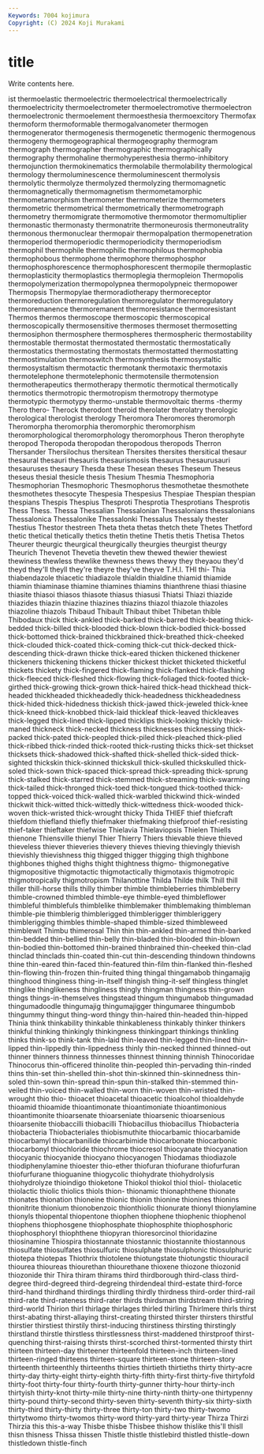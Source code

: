 ```yaml
---
Keywords: 7004 kojimura
Copyright: (C) 2024 Koji Murakami
---
```


# title

Write contents here.



ist
thermoelastic thermoelectric thermoelectrical thermoelectrically thermoelectricity thermoelectrometer thermoelectromotive thermoelectron thermoelectronic thermoelement
thermoesthesia thermoexcitory Thermofax thermoform thermoformable thermogalvanometer thermogen thermogenerator thermogenesis thermogenetic
thermogenic thermogenous thermogeny thermogeographical thermogeography thermogram thermograph thermographer thermographic thermographically
thermography thermohaline thermohyperesthesia thermo-inhibitory thermojunction thermokinematics thermolabile thermolability thermological thermology
thermoluminescence thermoluminescent thermolysis thermolytic thermolyze thermolyzed thermolyzing thermomagnetic thermomagnetically thermomagnetism
thermometamorphic thermometamorphism thermometer thermometerize thermometers thermometric thermometrical thermometrically thermometrograph thermometry
thermomigrate thermomotive thermomotor thermomultiplier thermonastic thermonasty thermonatrite thermoneurosis thermoneutrality thermonous
thermonuclear thermopair thermopalpation thermopenetration thermoperiod thermoperiodic thermoperiodicity thermoperiodism thermophil thermophile
thermophilic thermophilous thermophobia thermophobous thermophone thermophore thermophosphor thermophosphorescence thermophosphorescent thermopile
thermoplastic thermoplasticity thermoplastics thermoplegia thermopleion Thermopolis thermopolymerization thermopolypnea thermopolypneic thermopower
Thermopsis Thermopylae thermoradiotherapy thermoreceptor thermoreduction thermoregulation thermoregulator thermoregulatory thermoremanence thermoremanent
thermoresistance thermoresistant Thermos thermos thermoscope thermoscopic thermoscopical thermoscopically thermosensitive thermoses
thermoset thermosetting thermosiphon thermosphere thermospheres thermospheric thermostability thermostable thermostat thermostated
thermostatic thermostatically thermostatics thermostating thermostats thermostatted thermostatting thermostimulation thermoswitch thermosynthesis
thermosystaltic thermosystaltism thermotactic thermotank thermotaxic thermotaxis thermotelephone thermotelephonic thermotensile thermotension
thermotherapeutics thermotherapy thermotic thermotical thermotically thermotics thermotropic thermotropism thermotropy thermotype
thermotypic thermotypy thermo-unstable thermovoltaic therms -thermy Thero thero- Therock therodont
theroid therolater therolatry therologic therological therologist therology Theromora Theromores theromorph
Theromorpha theromorphia theromorphic theromorphism theromorphological theromorphology theromorphous Theron therophyte theropod
Theropoda theropodan theropodous theropods Therron Thersander Thersilochus thersitean Thersites thersites
thersitical thesaur thesaural thesauri thesauris thesaurismosis thesaurus thesaurusauri thesauruses thesaury
Thesda these Thesean theses Theseum Theseus theseus thesial thesicle thesis
Thesium Thesmia Thesmophoria Thesmophorian Thesmophoric Thesmophorus thesmothetae thesmothete thesmothetes thesocyte
Thespesia Thespesius Thespiae Thespian thespian thespians Thespis Thespius Thesproti Thesprotia
Thesprotians Thesprotis Thess Thess. Thessa Thessalian Thessalonian Thessalonians thessalonians Thessalonica
Thessalonike Thessalonki Thessalus Thessaly thester Thestius Thestor thestreen Theta theta
thetas thetch thete Thetes Thetford thetic thetical thetically thetics thetin
thetine Thetis thetis Thetisa Thetos Theurer theurgic theurgical theurgically theurgies
theurgist theurgy Theurich Thevenot Thevetia thevetin thew thewed thewier thewiest
thewiness thewless thewlike thewness thews thewy they theyaou they'd theyd
they'll theyll they're theyre they've theyve T.H.I. THI thi- Thia
thiabendazole thiacetic thiadiazole thialdin thialdine thiamid thiamide thiamin thiaminase thiamine
thiamines thiamins thianthrene thiasi thiasine thiasite thiasoi thiasos thiasote thiasus
thiasusi Thiatsi Thiazi thiazide thiazides thiazin thiazine thiazines thiazins thiazol
thiazole thiazoles thiazoline thiazols Thibaud Thibault Thibaut thibet Thibetan thible
Thibodaux thick thick-ankled thick-barked thick-barred thick-beating thick-bedded thick-billed thick-blooded thick-blown
thick-bodied thick-bossed thick-bottomed thick-brained thickbrained thick-breathed thick-cheeked thick-clouded thick-coated thick-coming
thick-cut thick-decked thick-descending thick-drawn thicke thick-eared thicken thickened thickener thickeners
thickening thickens thicker thickest thicket thicketed thicketful thickets thickety thick-fingered
thick-flaming thick-flanked thick-flashing thick-fleeced thick-fleshed thick-flowing thick-foliaged thick-footed thick-girthed thick-growing
thick-grown thick-haired thick-head thickhead thick-headed thickheaded thickheadedly thick-headedness thickheadedness thick-hided
thick-hidedness thickish thick-jawed thick-jeweled thick-knee thick-kneed thick-knobbed thick-laid thickleaf thick-leaved
thickleaves thick-legged thick-lined thick-lipped thicklips thick-looking thickly thick-maned thickneck thick-necked
thickness thicknesses thicknessing thick-packed thick-pated thick-peopled thick-piled thick-pleached thick-plied thick-ribbed
thick-rinded thick-rooted thick-rusting thicks thick-set thickset thicksets thick-shadowed thick-shafted thick-shelled
thick-sided thick-sighted thickskin thick-skinned thickskull thick-skulled thickskulled thick-soled thick-sown thick-spaced
thick-spread thick-spreading thick-sprung thick-stalked thick-starred thick-stemmed thick-streaming thick-swarming thick-tailed thick-thronged
thick-toed thick-tongued thick-toothed thick-topped thick-voiced thick-walled thick-warbled thickwind thick-winded thickwit
thick-witted thick-wittedly thick-wittedness thick-wooded thick-woven thick-wristed thick-wrought thicky Thida THIEF
thief thiefcraft thiefdom thiefland thiefly thiefmaker thiefmaking thiefproof thief-resisting thief-taker
thieftaker thiefwise Thielavia Thielaviopsis Thielen Thiells thienone Thiensville thienyl Thier
Thierry Thiers thievable thieve thieved thieveless thiever thieveries thievery thieves
thieving thievingly thievish thievishly thievishness thig thigged thigger thigging thigh
thighbone thighbones thighed thighs thight thightness thigmo- thigmonegative thigmopositive thigmotactic
thigmotactically thigmotaxis thigmotropic thigmotropically thigmotropism Thilanottine Thilda Thilde thilk Thill
thill thiller thill-horse thills thilly thimber thimble thimbleberries thimbleberry thimble-crowned
thimbled thimble-eye thimble-eyed thimbleflower thimbleful thimblefuls thimblelike thimblemaker thimblemaking thimbleman
thimble-pie thimblerig thimblerigged thimblerigger thimbleriggery thimblerigging thimbles thimble-shaped thimble-sized thimbleweed
thimblewit Thimbu thimerosal Thin thin thin-ankled thin-armed thin-barked thin-bedded thin-bellied
thin-belly thin-bladed thin-blooded thin-blown thin-bodied thin-bottomed thin-brained thinbrained thin-cheeked thin-clad
thinclad thinclads thin-coated thin-cut thin-descending thindown thindowns thine thin-eared thin-faced
thin-featured thin-film thin-flanked thin-fleshed thin-flowing thin-frozen thin-fruited thing thingal thingamabob
thingamajig thinghood thinginess thing-in-itself thingish thing-it-self thingless thinglet thinglike thinglikeness
thingliness thingly thingman thingness thin-grown things things-in-themselves thingstead thingum thingumabob
thingumadad thingumadoodle thingumajig thingumajigger thingumaree thingumbob thingummy thingut thing-word thingy
thin-haired thin-headed thin-hipped Thinia think thinkability thinkable thinkableness thinkably thinker
thinkers thinkful thinking thinkingly thinkingness thinkingpart thinkings thinkling thinks think-so
think-tank thin-laid thin-leaved thin-legged thin-lined thin-lipped thin-lippedly thin-lippedness thinly thin-necked
thinned thinned-out thinner thinners thinness thinnesses thinnest thinning thinnish Thinocoridae
Thinocorus thin-officered thinolite thin-peopled thin-pervading thin-rinded thins thin-set thin-shelled thin-shot
thin-skinned thin-skinnedness thin-soled thin-sown thin-spread thin-spun thin-stalked thin-stemmed thin-veiled thin-voiced
thin-walled thin-worn thin-woven thin-wristed thin-wrought thio thio- thioacet thioacetal thioacetic
thioalcohol thioaldehyde thioamid thioamide thioantimonate thioantimoniate thioantimonious thioantimonite thioarsenate thioarseniate
thioarsenic thioarsenious thioarsenite thiobaccilli thiobacilli Thiobacillus thiobacillus Thiobacteria thiobacteria Thiobacteriales
thiobismuthite thiocarbamic thiocarbamide thiocarbamyl thiocarbanilide thiocarbimide thiocarbonate thiocarbonic thiocarbonyl thiochloride
thiochrome thiocresol thiocyanate thiocyanation thiocyanic thiocyanide thiocyano thiocyanogen Thiodamas thiodiazole
thiodiphenylamine thioester thio-ether thiofuran thiofurane thiofurfuran thiofurfurane thioguanine thiogycolic thiohydrate
thiohydrolysis thiohydrolyze thioindigo thioketone Thiokol thiokol thiol thiol- thiolacetic thiolactic
thiolic thiolics thiols thion- thionamic thionaphthene thionate thionates thionation thioneine
thionic thionin thionine thionines thionins thionitrite thionium thionobenzoic thionthiolic thionurate
thionyl thionylamine thionyls thiopental thiopentone thiophen thiophene thiophenic thiophenol thiophens
thiophosgene thiophosphate thiophosphite thiophosphoric thiophosphoryl thiophthene thiopyran thioresorcinol thioridazine thiosinamine
Thiospira thiostannate thiostannic thiostannite thiostannous thiosulfate thiosulfates thiosulfuric thiosulphate thiosulphonic
thiosulphuric thiotepa thiotepas Thiothrix thiotolene thiotungstate thiotungstic thiouracil thiourea thioureas
thiourethan thiourethane thioxene thiozone thiozonid thiozonide thir Thira thiram thirams
third thirdborough third-class third-degree third-degreed third-degreing thirdendeal third-estate third-force third-hand
thirdhand thirdings thirdling thirdly thirdness third-order third-rail third-rate third-rateness third-rater
thirds thirdsman thirdstream third-string third-world Thirion thirl thirlage thirlages thirled
thirling Thirlmere thirls thirst thirst-abating thirst-allaying thirst-creating thirsted thirster thirsters
thirstful thirstier thirstiest thirstily thirst-inducing thirstiness thirsting thirstingly thirstland thirstle
thirstless thirstlessness thirst-maddened thirstproof thirst-quenching thirst-raising thirsts thirst-scorched thirst-tormented thirsty
thirt thirteen thirteen-day thirteener thirteenfold thirteen-inch thirteen-lined thirteen-ringed thirteens thirteen-square
thirteen-stone thirteen-story thirteenth thirteenthly thirteenths thirties thirtieth thirtieths thirty thirty-acre
thirty-day thirty-eight thirty-eighth thirty-fifth thirty-first thirty-five thirtyfold thirty-foot thirty-four thirty-fourth
thirty-gunner thirty-hour thirty-inch thirtyish thirty-knot thirty-mile thirty-nine thirty-ninth thirty-one thirtypenny
thirty-pound thirty-second thirty-seven thirty-seventh thirty-six thirty-sixth thirty-third thirty-thirty thirty-three thirty-ton
thirty-two thirty-twomo thirtytwomo thirty-twomos thirty-word thirty-yard thirty-year Thirza Thirzi Thirzia
this this-a-way Thisbe thisbe Thisbee thishow thislike this'll thisll thisn
thisness Thissa thissen Thistle thistle thistlebird thistled thistle-down thistledown thistle-finch
